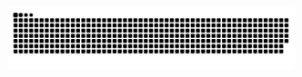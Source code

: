 ![snake](https://raw.githubusercontent.com/fengshengT/fengshengT/output/github-contribution-grid-snake.svg)

